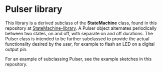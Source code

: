 # Pulser library

This library is a derived subclass of the __StateMachine__ class, found in this repository at [StateMachine-library](https://github.com/twrackers/StateMachine-library).  A Pulser object alternates periodically between two states, on and off, with separate on and off durations.  The Pulser class is intended to be further subclassed to provide the actual functionality desired by the user, for example to flash an LED on a digital output pin.

For an example of subclassing Pulser, see the example sketches in this repository.
